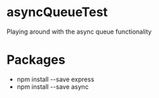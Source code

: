 # asyncQueueTest
Playing around with the async queue functionality

# Packages
* npm install --save express
* npm install --save async
